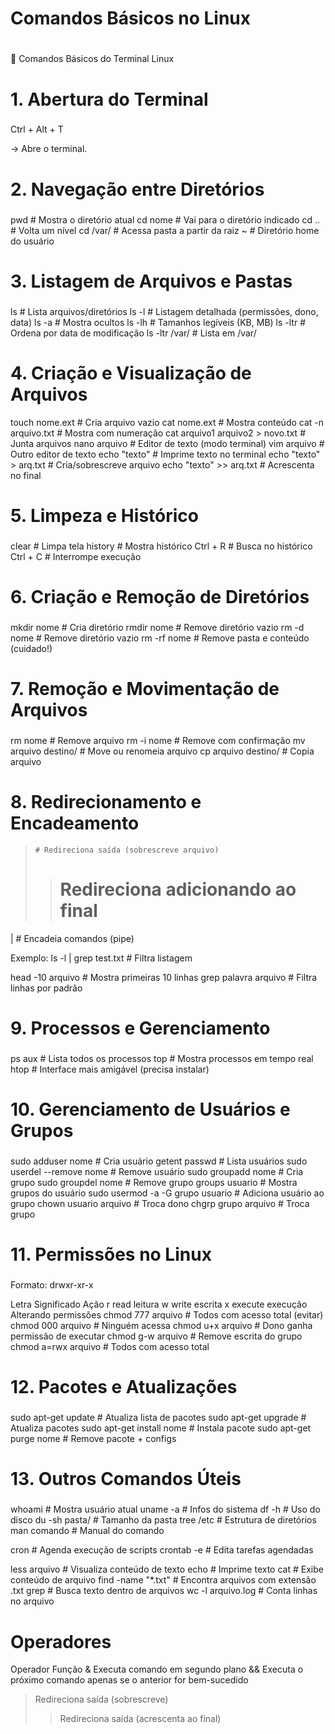 # Comandos Básicos no Linux <h1>
🧠 Comandos Básicos do Terminal Linux

# 1. Abertura do Terminal <h3>
Ctrl + Alt + T


→ Abre o terminal.

# 2. Navegação entre Diretórios <h3>
pwd                # Mostra o diretório atual
cd nome            # Vai para o diretório indicado
cd ..              # Volta um nível
cd /var/           # Acessa pasta a partir da raiz
~                  # Diretório home do usuário

# 3. Listagem de Arquivos e Pastas <h3>
ls                 # Lista arquivos/diretórios
ls -l              # Listagem detalhada (permissões, dono, data)
ls -a              # Mostra ocultos
ls -lh             # Tamanhos legíveis (KB, MB)
ls -ltr            # Ordena por data de modificação
ls -ltr /var/      # Lista em /var/

# 4. Criação e Visualização de Arquivos
touch nome.ext                 # Cria arquivo vazio
cat nome.ext                   # Mostra conteúdo
cat -n arquivo.txt             # Mostra com numeração
cat arquivo1 arquivo2 > novo.txt  # Junta arquivos
nano arquivo                   # Editor de texto (modo terminal)
vim arquivo                    # Outro editor de texto
echo "texto"                   # Imprime texto no terminal
echo "texto" > arq.txt         # Cria/sobrescreve arquivo
echo "texto" >> arq.txt        # Acrescenta no final

# 5. Limpeza e Histórico <h3>
clear        # Limpa tela
history      # Mostra histórico
Ctrl + R     # Busca no histórico
Ctrl + C     # Interrompe execução

# 6. Criação e Remoção de Diretórios <h3>
mkdir nome       # Cria diretório
rmdir nome       # Remove diretório vazio
rm -d nome       # Remove diretório vazio
rm -rf nome      # Remove pasta e conteúdo (cuidado!)

# 7. Remoção e Movimentação de Arquivos <h3>
rm nome                  # Remove arquivo
rm -i nome               # Remove com confirmação
mv arquivo destino/      # Move ou renomeia arquivo
cp arquivo destino/      # Copia arquivo

# 8. Redirecionamento e Encadeamento
>     # Redireciona saída (sobrescreve arquivo)
>>    # Redireciona adicionando ao final
|     # Encadeia comandos (pipe)

Exemplo: ls -l | grep test.txt   # Filtra listagem

head -10 arquivo                 # Mostra primeiras 10 linhas
grep palavra arquivo             # Filtra linhas por padrão

# 9. Processos e Gerenciamento <h3>
ps aux      # Lista todos os processos
top         # Mostra processos em tempo real
htop        # Interface mais amigável (precisa instalar)

# 10. Gerenciamento de Usuários e Grupos <h3>
sudo adduser nome                  # Cria usuário
getent passwd                      # Lista usuários
sudo userdel --remove nome         # Remove usuário
sudo groupadd nome                 # Cria grupo
sudo groupdel nome                 # Remove grupo
groups usuario                     # Mostra grupos do usuário
sudo usermod -a -G grupo usuario   # Adiciona usuário ao grupo
chown usuario arquivo              # Troca dono
chgrp grupo arquivo                # Troca grupo

# 11. Permissões no Linux <h3>

Formato: drwxr-xr-x

Letra	Significado	Ação
r	read	leitura
w	write	escrita
x	execute	execução
Alterando permissões
chmod 777 arquivo    # Todos com acesso total (evitar)
chmod 000 arquivo    # Ninguém acessa
chmod u+x arquivo    # Dono ganha permissão de executar
chmod g-w arquivo    # Remove escrita do grupo
chmod a=rwx arquivo  # Todos com acesso total

# 12. Pacotes e Atualizações <h3>
sudo apt-get update       # Atualiza lista de pacotes
sudo apt-get upgrade      # Atualiza pacotes
sudo apt-get install nome # Instala pacote
sudo apt-get purge nome   # Remove pacote + configs

# 13. Outros Comandos Úteis <h3>
whoami                   # Mostra usuário atual
uname -a                 # Infos do sistema
df -h                    # Uso do disco
du -sh pasta/            # Tamanho da pasta
tree /etc                # Estrutura de diretórios
man comando              # Manual do comando

cron                     # Agenda execução de scripts
crontab -e               # Edita tarefas agendadas

less arquivo             # Visualiza conteúdo de texto
echo                     # Imprime texto
cat                      # Exibe conteúdo de arquivo
find -name "*.txt"       # Encontra arquivos com extensão .txt
grep                     # Busca texto dentro de arquivos
wc -l arquivo.log        # Conta linhas no arquivo

# Operadores
Operador	Função
&	Executa comando em segundo plano
&&	Executa o próximo comando apenas se o anterior for bem-sucedido
>	Redireciona saída (sobrescreve)
>>	Redireciona saída (acrescenta ao final)
